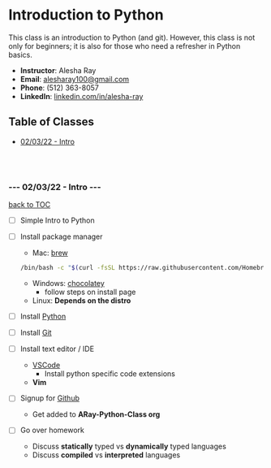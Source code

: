 # Introduction to Python

This class is an introduction to Python (and git). However, this class is not only for beginners; it is also for those who need a refresher in Python basics. 

  * **Instructor**: Alesha Ray  
  * **Email**: alesharay100@gmail.com
  * **Phone**: (512) 363-8057
  * **LinkedIn**: [linkedin.com/in/alesha-ray](https://www.linkedin.com/in/alesha-ray/)


## Table of Classes
* [02/03/22 - Intro](#----02-03-22---intro----)

</br>
</br>

### --- 02/03/22 - Intro ---
[back to TOC](#table-of-classes)

- [ ] Simple Intro to Python
- [ ] Install package manager
  * Mac: [brew](https://brew.sh/)

  ``` sh
  /bin/bash -c "$(curl -fsSL https://raw.githubusercontent.com/Homebrew/install/HEAD/install.sh)"
  ```

  * Windows: [chocolatey](https://chocolatey.org/install)
    * follow steps on install page
  * Linux: **Depends on the distro**
- [ ] Install [Python](https://www.python.org/downloads/)
- [ ] Install [Git](https://git-scm.com/book/en/v2/Getting-Started-Installing-Git)
- [ ] Install text editor / IDE
  - [VSCode](https://code.visualstudio.com/download)
    * Install python specific code extensions
  - **Vim**
- [ ] Signup for [Github](https://github.com/)
  - Get added to **ARay-Python-Class org**
- [ ] Go over homework
  * Discuss **statically** typed vs **dynamically** typed languages 
  * Discuss **compiled** vs **interpreted** languages